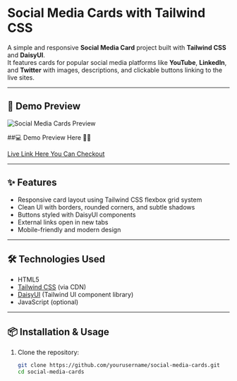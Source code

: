 # Social Media Cards with Tailwind CSS

A simple and responsive **Social Media Card** project built with **Tailwind CSS** and **DaisyUI**.  
It features cards for popular social media platforms like **YouTube**, **LinkedIn**, and **Twitter** with images, descriptions, and clickable buttons linking to the live sites.

---

## 🚀 Demo Preview

![Social Media Cards Preview](https://images.unsplash.com/photo-1642726197626-f03ef77f13cf?q=80&w=580&auto=format&fit=crop&ixlib=rb-4.1.0&ixid=M3wxMjA3fDB8MHxwaG90by1wYWdlfHx8fGVufDB8fHx8fA%3D%3D)

##💻 Demo Preview Here 🙋‍♂️

[Live Link Here You Can Checkout ](https://selim-ahmed93.github.io/Social-Media-Card/)

---

## ✨ Features

- Responsive card layout using Tailwind CSS flexbox grid system
- Clean UI with borders, rounded corners, and subtle shadows
- Buttons styled with DaisyUI components
- External links open in new tabs
- Mobile-friendly and modern design

---

## 🛠 Technologies Used

- HTML5  
- [Tailwind CSS](https://tailwindcss.com/) (via CDN)  
- [DaisyUI](https://daisyui.com/) (Tailwind UI component library)  
- JavaScript (optional)

---

## 📦 Installation & Usage

1. Clone the repository:

   ```bash
   git clone https://github.com/yourusername/social-media-cards.git
   cd social-media-cards
